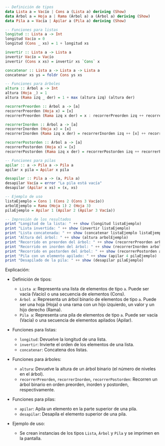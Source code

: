 ```haskell
-- Definición de tipos
data Lista a = Vacío | Cons a (Lista a) deriving (Show)
data Árbol a = Hoja a | Rama (Árbol a) a (Árbol a) deriving (Show)
data Pila a = Vacía | Apilar a (Pila a) deriving (Show)

-- Funciones para listas
longitud :: Lista a -> Int
longitud Vacío = 0
longitud (Cons _ xs) = 1 + longitud xs

invertir :: Lista a -> Lista a
invertir Vacío = Vacío
invertir (Cons x xs) = invertir xs `Cons` x

concatenar :: Lista a -> Lista a -> Lista a
concatenar xs ys = foldr Cons ys xs

-- Funciones para árboles
altura :: Árbol a -> Int
altura (Hoja _) = 1
altura (Rama izq _ der) = 1 + max (altura izq) (altura der)

recorrerPreorden :: Árbol a -> [a]
recorrerPreorden (Hoja x) = [x]
recorrerPreorden (Rama izq x der) = x : recorrerPreorden izq ++ recorrerPreorden der

recorrerInorden :: Árbol a -> [a]
recorrerInorden (Hoja x) = [x]
recorrerInorden (Rama izq x der) = recorrerInorden izq ++ [x] ++ recorrerInorden der

recorrerPostorden :: Árbol a -> [a]
recorrerPostorden (Hoja x) = [x]
recorrerPostorden (Rama izq x der) = recorrerPostorden izq ++ recorrerPostorden der ++ [x]

-- Funciones para pilas
apilar :: a -> Pila a -> Pila a
apilar x pila = Apilar x pila

desapilar :: Pila a -> (a, Pila a)
desapilar Vacía = error "La pila está vacía"
desapilar (Apilar x xs) = (x, xs)

-- Ejemplo de uso
listaEjemplo = Cons 1 (Cons 2 (Cons 3 Vacío))
arbolEjemplo = Rama (Hoja 1) 2 (Hoja 3)
pilaEjemplo = Apilar 1 (Apilar 2 (Apilar 3 Vacía))

-- Impresión de los resultados
print "Longitud de la lista: " ++ show (longitud listaEjemplo)
print "Lista invertida: " ++ show (invertir listaEjemplo)
print "Lista concatenada: " ++ show (concatenar listaEjemplo listaEjemplo)
print "Altura del árbol: " ++ show (altura arbolEjemplo)
print "Recorrido en preorden del árbol: " ++ show (recorrerPreorden arbolEjemplo)
print "Recorrido en inorden del árbol: " ++ show (recorrerInorden arbolEjemplo)
print "Recorrido en postorden del árbol: " ++ show (recorrerPostorden arbolEjemplo)
print "Pila con un elemento apilado: " ++ show (apilar 4 pilaEjemplo)
print "Desapilado de la pila: " ++ show (desapilar pilaEjemplo)
```

Explicación:

- Definición de tipos:

  - `Lista a`: Representa una lista de elementos de tipo `a`. Puede ser vacía (Vacío) o una secuencia de elementos (Cons).
  - `Árbol a`: Representa un árbol binario de elementos de tipo `a`. Puede ser una hoja (Hoja) o una rama con un hijo izquierdo, un valor y un hijo derecho (Rama).
  - `Pila a`: Representa una pila de elementos de tipo `a`. Puede ser vacía (Vacía) o una secuencia de elementos apilados (Apilar).

- Funciones para listas:

  - `longitud`: Devuelve la longitud de una lista.
  - `invertir`: Invierte el orden de los elementos de una lista.
  - `concatenar`: Concatena dos listas.

- Funciones para árboles:

  - `altura`: Devuelve la altura de un árbol binario (el número de niveles en el árbol).
  - `recorrerPreorden`, `recorrerInorden`, `recorrerPostorden`: Recorren un árbol binario en orden preorden, inorden y postorden, respectivamente.

- Funciones para pilas:

  - `apilar`: Apila un elemento en la parte superior de una pila.
  - `desapilar`: Desapila el elemento superior de una pila.

- Ejemplo de uso:

  - Se crean instancias de los tipos `Lista`, `Árbol` y `Pila` y se imprimen en la pantalla.